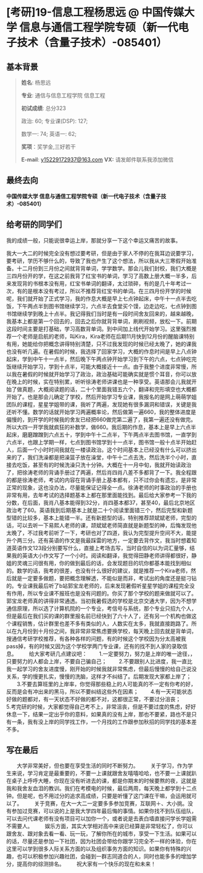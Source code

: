 # \[考研\]19-信息工程杨思远  @ 中国传媒大学 信息与通信工程学院专硕（新一代电子技术（含量子技术）-085401）

## 基本背景

> **姓名**: 杨思远
>
> **专业**: 通信与信息工程学院 信息工程
>
> **初试成绩**: 总分323
>
> 政治: 60;     专业课(DSP): 127;
>
> 数学一: 74;   英语一: 62; 
>  
> **奖项**：奖学金,三好若干
> 
>
> **E-mail**: y15229172937@163.com  **VX:** 请发邮件联系我添加微信
> 


## 最终去向

**中国传媒大学 信息与通信工程学院专硕（新一代电子技术（含量子技术）-085401）**

## 给考研的同学们

我的成绩一般，只能说很幸运上岸，那就分享一下这个幸运又痛苦的故事。

​		我大一大二的时候完全没有想过要考研，但是由于家人不停的在我耳边说要学习，要考研，学历不够什么的，导致了我也产生了这个想法，所以我从大三寒假开始准备。
​		十二月份到三月份之间就背背单词，学学数学。那会儿我们封校，我们大概是三四月份开的学，在这之前我背了红宝书的单词，学习了高数上册大概一半多，后来发现背的书根本没有用，红宝书单词的翻译，太过琐碎，有的是几十年考过一次，有的是根本没有考过，所以不推荐背红宝书的单词。
​		在三四月份开学的时候呢，我们就开始了正式学习，我的作息大概是早上七点钟起床，中午十一点半去吃饭，下午两点半到图书馆继续学习，六点半去食堂买个馍，边走边吃，七点钟到图书馆继续学到晚上十点半。我记得我们当时是有一段时间舍友回来的，越来越晚，我基本上都是第一个回去的，回去之后你就背背单词，刷刷视频，放松一下。前期这段时间主要是打基础，学习高数背单词。到中间加上线代开始学习。这里强烈推荐一个老师是启航的老师，叫Kira，Kira老师在后期11月快到12月份的醒脑课特别有用，她能给你把概念讲得特别清楚，只不过我发现的时候已经太晚了，她的课我也没有听几遍。
​		在暑假的时候，我选择了回家学习，大概的作息时间是早上八点钟起床，学到中午十一点半，然后晚下午两点钟开始学习到下午的六点，七点钟吃完饭继续开始学习，学到十点半，可能大概接近十一点。由于我整个进度非常慢，所以我在暑假的时候就开始学习了政治，政治基础可能确实就是惯个耳音，你可以放在晚上的时候，实在特别累，听听徐涛老师讲课也是一种享受。英语那会儿我就开始了做真题，大概阅读题的话，二十个里面我错五六个，翻译和完形填空也大概都开始了。也是那会儿确定了学校，然后开始学习专业课，我报名的是网上萌萌学姐团队的课程，星星学姐带的课，我听了两遍，发现她有很多漏洞和错误，关键是我还听不懂。数学的话就开始学习两遍概率论，然后做第一遍660，我的整体进度是偏慢的，到开学的时候我的舍友已经把660做完第二遍了，我第一遍还没有做完。
​		所以大四一开学我就疯狂的补数学，做660。我后期的作息，基本上是早上六点半起床，磨磨蹭蹭到六点五十，学到中午十二点半，下午两点半去图书馆，一直学到六点半，也跟上学期一样，七点到图书馆学到十一点半，图书馆一般十点半开始赶人，后面一个小时时间我就在一楼读政治。这个时间基本上已经没有什么可以挤出来的了，我们洗澡都是把澡篮子放在澡堂，中午十二点去洗，然后洗半个小时，直接去吃饭，甚至有的时候洗澡只洗十分钟。大概在十一月中旬，我就开始读政治了，把徐涛老师的背诵手册过了两遍，然后肖四肖八差不多都背了一下。我全程跟的都是徐涛老师，考试的内容在背诵手册上基本都有，只不过你会有遗忘，是非常正常的现象，这也没办法，尽量能保证记得全一点。徐涛老师的时事政治的手册也非常有用，去年考试的选择题基本上都在那里面能找到。最后给大家参考一下我的分数，在后面，我肖八基本能得到32分，肖四基本都37，甚至40，最后北京地区政治考了60。
​		英语我到后期基本上就是二十个阅读里面错三个，然后完型和新题型错的比较多，基本上能错一半。还有新题型的话，特别推荐颉斌斌老师，完型的话，可以去听一下易熙人老师的课，颉斌斌老师简直就是新题型的神，后悔发现他太晚了，不过我考前听了一下，考研也对了四道，我认为完型提升空间不大，能提升个两三分。还有英语的作文是我最踩雷的地方，一定要去背作文，我当时想着知道英语作文123段分别要写什么，直接上考场去写，当时自信的以为词汇量够，结果我的英语大小作文写了一个小时。阅读和翻译，我觉得田静老师讲得都很好，静姐的灵魂三问很有用，你的做到最后的话，会发现题目的坑你都基本能找到相似的。
​		数学的话，我考的很差，也没有什么很好的建议，就是推荐一个Kira老师，然后就是一定要多做题，要把概念理解透，不能似是而非，考试出的角度还是挺刁钻的。
​		专业课我最后听了b站郭宝龙老师的，后来发现暑假听星星学姐的课程完全没有作用，所以专业课不报班也是没有问题的。你买了那个学校的题来做就可以了。郭宝龙老师真的讲得非常通透。
​		当初我暑假选的学校是北京交通大学，因为不想学通信原理，所以选了计算机院的一个专业，考信号与系统，那个专业只招九个人，但是最后在我们买的课的群里报名前已经快到了六十人了，还有另一个机构也做这个课程销售，估计群里也差不多有类似的人，人数实在太多，我就直接跑路了。所以在九月份到十月份之间，我非常非常焦虑要换学校，每天晚上回去就是背单词，搜通信考研学校推荐，有各种各样的问题，有的时候这个学校因为分太高被我pass掉，有的时候又因为这个学校学两门专业课，还有的找不到人家的录取信息。
 &emsp;&emsp;给大家考研几点建议吧：
 &emsp;&emsp;1.一定要努力，努力是上岸的唯一途径，，只要努力的人都会上岸，不要自己骗自己；
 &emsp;&emsp;2.不要跟别人比进度，我一直比我一起学习的舍友进度慢，刚开始的时候我就非常焦虑，但最后慢慢的给自己说没关系，学的慢更扎实，慢慢的洗脑，这样才不纠结了。后期发现大家都上岸了；
 &emsp;&emsp;3.不要去算班里的上岸率，你觉得那些稳上的人可能真的不一定有你考的好，反而是会有冲出来的黑马，所以不要纠结这些外在因素；
 &emsp;&emsp;4.有一天可能状态好做的题都对，有一天状态不好做的都不对，这都很正常，不要过分沮丧；
 &emsp;&emsp;5.考完研的时候，大家都觉得自己考不上，非常沮丧，但是不要过度的焦虑，好好休息一下，结果一定出乎你的意料，如果真的没有上岸，那也不要紧，路也不是只有一条，我有没上岸的同学找工作，一个月找的工作跟参加秋招的同学找的基本差不多。

## 写在最后

 &emsp;&emsp;大学非常美好，但也要在享受生活的同时不断努力。
 &emsp;&emsp;关于学习，作为学生来说，学习肯定是最重要的，不要一上课就跟舍友嘻嘻哈哈，也不要一上课就趴在桌子上呼呼大睡，你现在没有听进去的课，都是你期末的时候要熬的夜，这就是我和我舍友血泪的教训。我们在考模电的时候，最后两周，每天晚上都学到十二点钟。但是呢，也不用过分的追求高成绩，只要是听懂了这门课在干嘛，会运用就可以了。
 &emsp;&emsp;关于竞赛，在大一大二一定要多多参加竞赛，互联网＋、大小挑。没有参加过竞赛，可以说的上是我大学四年最后悔的事情。如果你找不到队伍组队，可以去问代课老师有没有项目可以加你一个，或者说是去表白墙直接问学长学姐需不需要人。
 &emsp;&emsp;娱乐方面，其实大学相对高中来说已经算是非常轻松了，你可以跟舍友、跟对象去看一看、玩一玩，了解你所在的城市，享受一下生活。如果可以的话，尽量还是参加一下社团，因为社团会带给你跟学习完全不一样的体验，你在这里可以学到很多人际关系方面的以及组织事务方面的知识。如果你有特殊的兴趣，也可以积极参加兴趣社团，会碰到一群志同道合的人，同时也能多多的增加学分，提高你的综测排名。
 &emsp;&emsp;祝大家有一个快乐的现在和未来！

